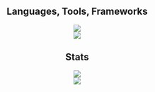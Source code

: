 <h2 align="center"> Languages, Tools, Frameworks </h2>
<p align="center">
  <a href="https://skillicons.dev">
    <img src="https://skillicons.dev/icons?i=git,bootstrap,html,css,js,postgres" />
    <br>
    <img src="https://skillicons.dev/icons?i=python,django,nodejs,java,vue" />
  </a>
</p>

<h2 align="center"> Stats </h2>
<div align="center">
  <img src="https://github-readme-stats.vercel.app/api?username=Szukyu&show_icons=true&theme=react&border_radius=10" />
  <br>
  <img src="https://github-readme-stats-szukyu.vercel.app/api/top-langs/?username=szukyu&layout=compact&theme=react&border_radius=10" />
</div>
